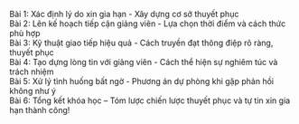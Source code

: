 Bài 1: Xác định lý do xin gia hạn - Xây dựng cơ sở thuyết phục  
Bài 2: Lên kế hoạch tiếp cận giảng viên - Lựa chọn thời điểm và cách thức phù hợp  
Bài 3: Kỹ thuật giao tiếp hiệu quả - Cách truyền đạt thông điệp rõ ràng, thuyết phục  
Bài 4: Tạo dựng lòng tin với giảng viên - Cách thể hiện sự nghiêm túc và trách nhiệm  
Bài 5: Xử lý tình huống bất ngờ - Phương án dự phòng khi gặp phản hồi không như ý  
Bài 6: Tổng kết khóa học – Tóm lược chiến lược thuyết phục và tự tin xin gia hạn thành công!